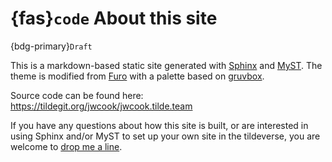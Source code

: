 # {fas}`code` About this site
{bdg-primary}`Draft`

This is a markdown-based static site generated with [Sphinx](https://www.sphinx-doc.org) and
[MyST](https://myst-parser.readthedocs.io). The theme is modified from
[Furo](https://pradyunsg.me/furo) with a palette based on [gruvbox](https://github.com/morhetz/gruvbox).

Source code can be found here: https://tildegit.org/jwcook/jwcook.tilde.team

If you have any questions about how this site is built, or are interested in using Sphinx and/or
MyST to set up your own site in the tildeverse, you are welcome to
[drop me a line](mailto:jwcook@tilde.team).